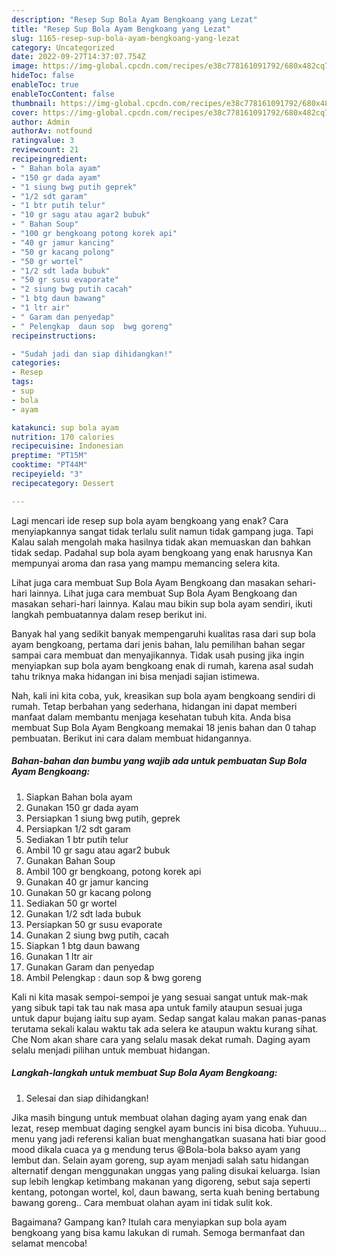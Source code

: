 ```yaml
---
description: "Resep Sup Bola Ayam Bengkoang yang Lezat"
title: "Resep Sup Bola Ayam Bengkoang yang Lezat"
slug: 1165-resep-sup-bola-ayam-bengkoang-yang-lezat
category: Uncategorized
date: 2022-09-27T14:37:07.754Z
image: https://img-global.cpcdn.com/recipes/e38c778161091792/680x482cq70/sup-bola-ayam-bengkoang-foto-resep-utama.jpg
hideToc: false
enableToc: true
enableTocContent: false
thumbnail: https://img-global.cpcdn.com/recipes/e38c778161091792/680x482cq70/sup-bola-ayam-bengkoang-foto-resep-utama.jpg
cover: https://img-global.cpcdn.com/recipes/e38c778161091792/680x482cq70/sup-bola-ayam-bengkoang-foto-resep-utama.jpg
author: Admin
authorAv: notfound
ratingvalue: 3
reviewcount: 21
recipeingredient:
- " Bahan bola ayam"
- "150 gr dada ayam"
- "1 siung bwg putih geprek"
- "1/2 sdt garam"
- "1 btr putih telur"
- "10 gr sagu atau agar2 bubuk"
- " Bahan Soup"
- "100 gr bengkoang potong korek api"
- "40 gr jamur kancing"
- "50 gr kacang polong"
- "50 gr wortel"
- "1/2 sdt lada bubuk"
- "50 gr susu evaporate"
- "2 siung bwg putih cacah"
- "1 btg daun bawang"
- "1 ltr air"
- " Garam dan penyedap"
- " Pelengkap  daun sop  bwg goreng"
recipeinstructions:

- "Sudah jadi dan siap dihidangkan!"
categories:
- Resep
tags:
- sup
- bola
- ayam

katakunci: sup bola ayam 
nutrition: 170 calories
recipecuisine: Indonesian
preptime: "PT15M"
cooktime: "PT44M"
recipeyield: "3"
recipecategory: Dessert

---
```



Lagi mencari ide resep sup bola ayam bengkoang yang enak? Cara menyiapkannya sangat tidak terlalu sulit namun tidak gampang juga. Tapi Kalau salah mengolah maka hasilnya tidak akan memuaskan dan bahkan tidak sedap. Padahal sup bola ayam bengkoang yang enak harusnya Kan mempunyai aroma dan rasa yang mampu memancing selera kita.


Lihat juga cara membuat Sup Bola Ayam Bengkoang dan masakan sehari-hari lainnya. Lihat juga cara membuat Sup Bola Ayam Bengkoang dan masakan sehari-hari lainnya. Kalau mau bikin sup bola ayam sendiri, ikuti langkah pembuatannya dalam resep berikut ini.

Banyak hal yang sedikit banyak mempengaruhi kualitas rasa dari sup bola ayam bengkoang, pertama dari jenis bahan, lalu pemilihan bahan segar sampai cara membuat dan menyajikannya. Tidak usah pusing jika ingin menyiapkan sup bola ayam bengkoang enak di rumah, karena asal sudah tahu triknya maka hidangan ini bisa menjadi sajian istimewa.


Nah, kali ini kita coba, yuk, kreasikan sup bola ayam bengkoang sendiri di rumah. Tetap berbahan yang sederhana, hidangan ini dapat memberi manfaat dalam membantu menjaga kesehatan tubuh kita. Anda bisa membuat Sup Bola Ayam Bengkoang memakai 18 jenis bahan dan 0 tahap pembuatan. Berikut ini cara dalam membuat hidangannya.

<!--inarticleads1-->

##### Bahan-bahan dan bumbu yang wajib ada untuk pembuatan Sup Bola Ayam Bengkoang:

1. Siapkan  Bahan bola ayam
1. Gunakan 150 gr dada ayam
1. Persiapkan 1 siung bwg putih, geprek
1. Persiapkan 1/2 sdt garam
1. Sediakan 1 btr putih telur
1. Ambil 10 gr sagu atau agar2 bubuk
1. Gunakan  Bahan Soup
1. Ambil 100 gr bengkoang, potong korek api
1. Gunakan 40 gr jamur kancing
1. Gunakan 50 gr kacang polong
1. Sediakan 50 gr wortel
1. Gunakan 1/2 sdt lada bubuk
1. Persiapkan 50 gr susu evaporate
1. Gunakan 2 siung bwg putih, cacah
1. Siapkan 1 btg daun bawang
1. Gunakan 1 ltr air
1. Gunakan  Garam dan penyedap
1. Ambil  Pelengkap : daun sop &amp; bwg goreng


Kali ni kita masak sempoi-sempoi je yang sesuai sangat untuk mak-mak yang sibuk tapi tak tau nak masa apa untuk family ataupun sesuai juga untuk dapur bujang iaitu sup ayam. Sedap sangat kalau makan panas-panas terutama sekali kalau waktu tak ada selera ke ataupun waktu kurang sihat. Che Nom akan share cara yang selalu masak dekat rumah. Daging ayam selalu menjadi pilihan untuk membuat hidangan. 

<!--inarticleads2-->

##### Langkah-langkah untuk membuat Sup Bola Ayam Bengkoang:


1. Selesai dan siap dihidangkan!

Jika masih bingung untuk membuat olahan daging ayam yang enak dan lezat, resep membuat daging sengkel ayam buncis ini bisa dicoba. Yuhuuu… menu yang jadi referensi kalian buat menghangatkan suasana hati biar good mood dikala cuaca ya g mendung terus 😆Bola-bola bakso ayam yang lembut dan. Selain ayam goreng, sup ayam menjadi salah satu hidangan alternatif dengan menggunakan unggas yang paling disukai keluarga. Isian sup lebih lengkap ketimbang makanan yang digoreng, sebut saja seperti kentang, potongan wortel, kol, daun bawang, serta kuah bening bertabung bawang goreng.. Cara membuat olahan ayam ini tidak sulit kok. 

Bagaimana? Gampang kan? Itulah cara menyiapkan sup bola ayam bengkoang yang bisa kamu lakukan di rumah. Semoga bermanfaat dan selamat mencoba!
